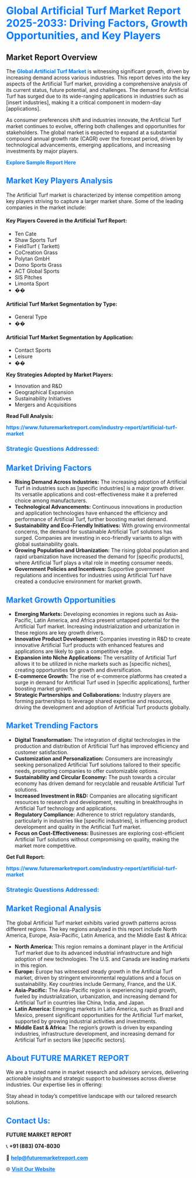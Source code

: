 <h1 style="color: #007BFF;">Global Artificial Turf Market Report 2025-2033: Driving Factors, Growth Opportunities, and Key Players</h1>

<section id="overview">
<h2>Market Report Overview</h2>
<p>The <a href="https://www.futuremarketreport.com/industry-report/artificial-turf-market" style="color: #007BFF; text-decoration: none;"><strong>Global Artificial Turf Market</strong></a> is witnessing significant growth, driven by increasing demand across various industries. This report delves into the key aspects of the Artificial Turf market, providing a comprehensive analysis of its current status, future potential, and challenges. The demand for Artificial Turf has surged due to its wide-ranging applications in industries such as [insert industries], making it a critical component in modern-day [applications].</p>
<p>As consumer preferences shift and industries innovate, the Artificial Turf market continues to evolve, offering both challenges and opportunities for stakeholders. The global market is expected to expand at a substantial compound annual growth rate (CAGR) over the forecast period, driven by technological advancements, emerging applications, and increasing investments by major players.</p>
</section>

<section id="overview">
<p><a href="https://www.futuremarketreport.com/request-sample/reportId=116909" style="color: #007BFF; text-decoration: none;"><strong>Explore Sample Report Here</strong></a></p>
</section>

<section id="key-players">
<h2 style="color: #007BFF;">Market Key Players Analysis</h2>
<p>The Artificial Turf market is characterized by intense competition among key players striving to capture a larger market share. Some of the leading companies in the market include:</p>
<h4>Key Players Covered in the Artificial Turf Report:</h4>
<ul><li>Ten Cate</li><li>Shaw Sports Turf</li><li>FieldTurf ( Tarkett)</li><li>CoCreation Grass</li><li>Polytan GmbH</li><li>Domo Sports Grass</li><li>ACT Global Sports</li><li>SIS Pitches</li><li>Limonta Sport</li><li>��</li></ul>
<h4>Artificial Turf Market Segmentation by Type:</h4>
<ul><li>General Type</li><li>��</li></ul>

<h4>Artificial Turf Market Segmentation by Application:</h4>
<ul><li>Contact Sports</li><li>Leisure</li><li>��</li></ul>
<p><strong>Key Strategies Adopted by Market Players:</strong></p>
<ul>
<li>Innovation and R&D</li>
<li>Geographical Expansion</li>
<li>Sustainability Initiatives</li>
<li>Mergers and Acquisitions</li>
</ul>
</section>

<section>
<p><strong>Read Full Analysis: </strong></p><a href="https://www.futuremarketreport.com/industry-report/artificial-turf-market" style="color: #007BFF; text-decoration: none;"><strong>https://www.futuremarketreport.com/industry-report/artificial-turf-market</strong></a>
<h3 style="color: #007BFF;">Strategic Questions Addressed:</h3>
</section>

<section id="driving-factors">
<h2 style="color: #007BFF;">Market Driving Factors</h2>
<ul>
<li><strong>Rising Demand Across Industries:</strong> The increasing adoption of Artificial Turf in industries such as [specific industries] is a major growth driver. Its versatile applications and cost-effectiveness make it a preferred choice among manufacturers.</li>
<li><strong>Technological Advancements:</strong> Continuous innovations in production and application technologies have enhanced the efficiency and performance of Artificial Turf, further boosting market demand.</li>
<li><strong>Sustainability and Eco-Friendly Initiatives:</strong> With growing environmental concerns, the demand for sustainable Artificial Turf solutions has surged. Companies are investing in eco-friendly variants to align with global sustainability goals.</li>
<li><strong>Growing Population and Urbanization:</strong> The rising global population and rapid urbanization have increased the demand for [specific products], where Artificial Turf plays a vital role in meeting consumer needs.</li>
<li><strong>Government Policies and Incentives:</strong> Supportive government regulations and incentives for industries using Artificial Turf have created a conducive environment for market growth.</li>
</ul>
</section>

<section id="growth-opportunities">
<h2 style="color: #007BFF;">Market Growth Opportunities</h2>
<ul>
<li><strong>Emerging Markets:</strong> Developing economies in regions such as Asia-Pacific, Latin America, and Africa present untapped potential for the Artificial Turf market. Increasing industrialization and urbanization in these regions are key growth drivers.</li>
<li><strong>Innovative Product Development:</strong> Companies investing in R&D to create innovative Artificial Turf products with enhanced features and applications are likely to gain a competitive edge.</li>
<li><strong>Expansion into Niche Applications:</strong> The versatility of Artificial Turf allows it to be utilized in niche markets such as [specific niches], creating opportunities for growth and diversification.</li>
<li><strong>E-commerce Growth:</strong> The rise of e-commerce platforms has created a surge in demand for Artificial Turf used in [specific applications], further boosting market growth.</li>
<li><strong>Strategic Partnerships and Collaborations:</strong> Industry players are forming partnerships to leverage shared expertise and resources, driving the development and adoption of Artificial Turf products globally.</li>
</ul>
</section>

<section id="trending-factors">
<h2 style="color: #007BFF;">Market Trending Factors</h2>
<ul>
<li><strong>Digital Transformation:</strong> The integration of digital technologies in the production and distribution of Artificial Turf has improved efficiency and customer satisfaction.</li>
<li><strong>Customization and Personalization:</strong> Consumers are increasingly seeking personalized Artificial Turf solutions tailored to their specific needs, prompting companies to offer customizable options.</li>
<li><strong>Sustainability and Circular Economy:</strong> The push towards a circular economy has driven demand for recyclable and reusable Artificial Turf solutions.</li>
<li><strong>Increased Investment in R&D:</strong> Companies are allocating significant resources to research and development, resulting in breakthroughs in Artificial Turf technology and applications.</li>
<li><strong>Regulatory Compliance:</strong> Adherence to strict regulatory standards, particularly in industries like [specific industries], is influencing product development and quality in the Artificial Turf market.</li>
<li><strong>Focus on Cost-Effectiveness:</strong> Businesses are exploring cost-efficient Artificial Turf solutions without compromising on quality, making the market more competitive.</li>
</ul>
</section>

<section>
<p><strong>Get Full Report: </strong></p><a href="https://www.futuremarketreport.com/industry-report/artificial-turf-market" style="color: #007BFF; text-decoration: none;"><strong>https://www.futuremarketreport.com/industry-report/artificial-turf-market</strong></a>
<h3 style="color: #007BFF;">Strategic Questions Addressed:</h3>
</section>


<section id="regional-analysis">
<h2 style="color: #007BFF;">Market Regional Analysis</h2>
<p>The global Artificial Turf market exhibits varied growth patterns across different regions. The key regions analyzed in this report include North America, Europe, Asia-Pacific, Latin America, and the Middle East & Africa:</p>
<ul>
<li><strong>North America:</strong> This region remains a dominant player in the Artificial Turf market due to its advanced industrial infrastructure and high adoption of new technologies. The U.S. and Canada are leading markets in this region.</li>
<li><strong>Europe:</strong> Europe has witnessed steady growth in the Artificial Turf market, driven by stringent environmental regulations and a focus on sustainability. Key countries include Germany, France, and the U.K.</li>
<li><strong>Asia-Pacific:</strong> The Asia-Pacific region is experiencing rapid growth, fueled by industrialization, urbanization, and increasing demand for Artificial Turf in countries like China, India, and Japan.</li>
<li><strong>Latin America:</strong> Emerging markets in Latin America, such as Brazil and Mexico, present significant opportunities for the Artificial Turf market, supported by growing industrial activities and investments.</li>
<li><strong>Middle East & Africa:</strong> The region’s growth is driven by expanding industries, infrastructure development, and increasing demand for Artificial Turf in sectors like [specific sectors].</li>
</ul>
</section>

<footer>
<h2 style="color: #007BFF;">About FUTURE MARKET REPORT</h2>
<p>We are a trusted name in market research and advisory services, delivering actionable insights and strategic support to businesses across diverse industries. Our expertise lies in offering:</p>

<p>Stay ahead in today’s competitive landscape with our tailored research solutions.</p>

<h2 style="color: #007BFF;">Contact Us:</h2>
<p><strong>FUTURE MARKET REPORT</strong></p>
<p>📞 <strong>+91 (883) 074-8030</strong></p>
<p>📧 <strong><a href="mailto:help@futuremarketreport.com" style="color: #007BFF;">help@futuremarketreport.com</a></strong></p>
<p>🌐 <strong><a href="https://www.futuremarketreport.com/" style="color: #007BFF;">Visit Our Website</a></strong></p>
</footer>